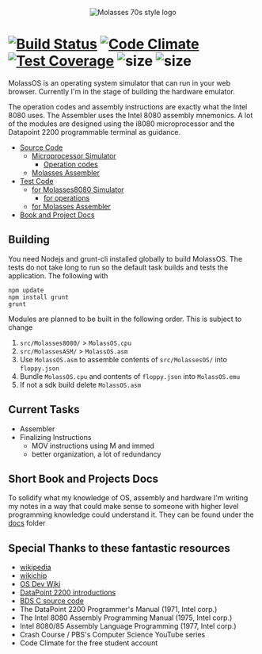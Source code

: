<p align="center">
  <img src="https://raw.githubusercontent.com/alexbrjo/MolassOS/master/docs/logo.png" alt="Molasses 70s style logo"/>
</p>

[![Build Status](https://travis-ci.org/alexbrjo/MolassOS.svg?branch=master)](https://travis-ci.org/alexbrjo/MolassOS) [![Code Climate](https://codeclimate.com/github/alexbrjo/MolassOS/badges/gpa.svg)](https://codeclimate.com/github/alexbrjo/MolassOS) [![Test Coverage](https://codeclimate.com/github/alexbrjo/MolassOS/badges/coverage.svg)](https://codeclimate.com/github/alexbrjo/MolassOS/coverage) ![size](https://img.shields.io/badge/sloc-0.7k-blue.svg) ![size](https://img.shields.io/badge/test_loc-1.2k-lightgrey.svg)
===============================
MolassOS is an operating system simulator that can run in your web browser. Currently 
I'm in the stage of building the hardware emulator.

The operation codes and assembly instructions are exactly what the Intel 
8080 uses. The Assembler uses the Intel 8080 assembly mnemonics. A lot of the 
modules are designed using the i8080 microprocessor and the Datapoint 2200
programmable terminal as guidance.

- [Source Code](src/) 
  - [Microprocessor Simulator](src/Molasses8080) 
    - [Operation codes](src/Molasses8080/instructions)
  - [Molasses Assembler](src/MolassesASM) 
- [Test Code](test/)
  - [for Molasses8080 Simulator](test/Molasses8080) 
    - [for operations](test/Molasses8080/instructions)
  - [for Molasses Assembler](test/MolassesASM) 
- [Book and Project Docs](docs/)

Building
--------
You need Nodejs and grunt-cli installed globally to build MolassOS. The tests do not take long to run so the default
task builds and tests the application. The following with
```
npm update
npm install grunt
grunt
```
Modules are planned to be built in the following order. This is subject to change
1. `src/Molasses8080/` > `MolassOS.cpu`
2. `src/MolassesASM/` > `MolassOS.asm`
3. Use `MolassOS.asm` to assemble contents of `src/MolassesOS/` into `floppy.json`
4. Bundle `MolassOS.cpu` and contents of `floppy.json` into `MolassOS.emu`
5. If not a sdk build delete `MolassOS.asm`

Current Tasks
-------------
- Assembler
- Finalizing Instructions
  - MOV instructions using M and immed
  - better organization, a lot of redundancy

Short Book and Projects Docs
----------------------------
To solidify what my knowledge of OS, assembly and hardware I'm writing my notes 
in a way that could make sense to someone with higher level programming 
knowledge could understand it. They can be found under the [docs](docs/) folder

Special Thanks to these fantastic resources
-------------------------------------------
* [wikipedia](https://en.wikipedia.org/wiki/BASIC)
* [wikichip](https://en.wikichip.org)
* [OS Dev Wiki](http://wiki.osdev.org/)
* [DataPoint 2200 introductions](http://www.sbprojects.com/sbasm/dp2200.php)
* [BDS C source code]()
* The DataPoint 2200 Programmer's Manual (1971, Intel corp.)
* The Intel 8080 Assembly Programming Manual (1975, Intel corp.)
* Intel 8080/85 Assembly Language Programming  (1977, Intel corp.)
* Crash Course / PBS's Computer Science YouTube series
* Code Climate for the free student account
